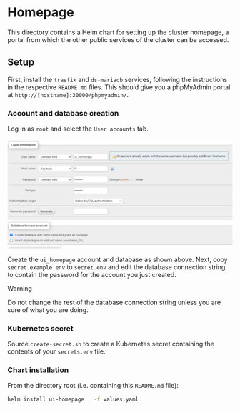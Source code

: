 # Homepage

This directory contains a Helm chart for setting up the cluster homepage, a portal from which the other public services of the cluster can be accessed.

## Setup

First, install the `traefik` and `ds-mariadb` services, following the instructions in the respective `README.md` files.  This should give you a phpMyAdmin portal at `http://[hostname]:30000/phpmyadmin/`.

### Account and database creation

Log in as `root` and select the `User accounts` tab.

![](readme_img/ui_homepage_db_setup.png)

Create the `ui_homepage` account and database as shown above.  Next, copy `secret.example.env` to `secret.env` and edit the database connection string to contain the password for the account you just created.

> [!WARNING]
> Do not change the rest of the database connection string unless you are sure of what you are doing.

### Kubernetes secret

Source `create-secret.sh` to create a Kubernetes secret containing the contents of your `secrets.env` file.

### Chart installation

From the directory root (i.e. containing this `README.md` file):

```bash
helm install ui-homepage . -f values.yaml
```
